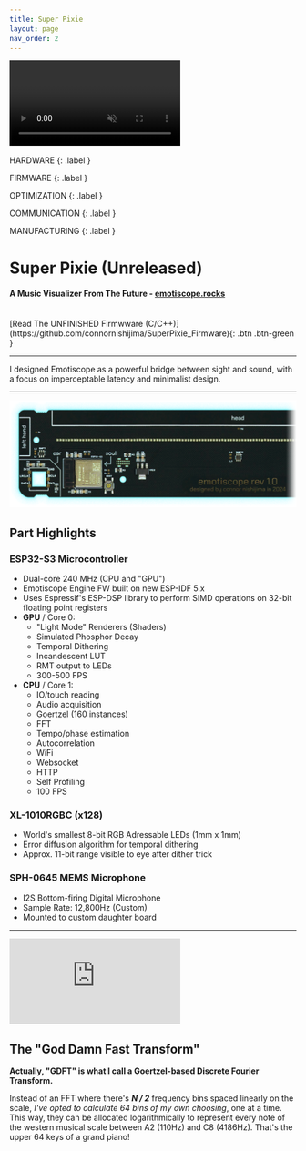 ```yaml
---
title: Super Pixie
layout: page
nav_order: 2
---
```


<video class="youtube-video" autoplay loop muted>
    <source src="https://github.com/connornishijima/connornishijima.github.io/blob/main/img/SUPER_PIXIE_LOOP.mp4?raw=true" type="video/mp4">
    Your browser does not support the video tag.
</video>

HARDWARE
{: .label }

FIRMWARE
{: .label }

OPTIMIZATION
{: .label }

COMMUNICATION
{: .label }

MANUFACTURING
{: .label }

# **Super Pixie (Unreleased)**

#### A Music Visualizer From The Future - [emotiscope.rocks](https://emotiscope.rocks)

<br>
[Read The UNFINISHED Firmwware (C/C++)](https://github.com/connornishijima/SuperPixie_Firmware){: .btn .btn-green }

--------------------------------------------

<blurb>I designed Emotiscope as a powerful bridge between sight and sound, with a focus on imperceptable latency and minimalist design.</blurb>

--------------------------------------------

![EMOTISCOPE PCB](https://raw.githubusercontent.com/connornishijima/connornishijima.github.io/main/img/emotiscope_pcb_fade.png)

## Part Highlights

### ESP32-S3 Microcontroller

- Dual-core 240 MHz (CPU and "GPU")
- Emotiscope Engine FW built on new ESP-IDF 5.x
- Uses Espressif's ESP-DSP library to perform SIMD operations on 32-bit floating point registers
- **GPU** / Core 0:
    - "Light Mode" Renderers (Shaders)
    - Simulated Phosphor Decay
    - Temporal Dithering
    - Incandescent LUT
    - RMT output to LEDs
    - 300-500 FPS
- **CPU** / Core 1: 
    - IO/touch reading
    - Audio acquisition
    - Goertzel (160 instances)
    - FFT
    - Tempo/phase estimation
    - Autocorrelation
    - WiFi
    - Websocket
    - HTTP
    - Self Profiling
    - 100 FPS

### XL-1010RGBC (x128)

- World's smallest 8-bit RGB Adressable LEDs (1mm x 1mm)
- Error diffusion algorithm for temporal dithering
- Approx. 11-bit range visible to eye after dither trick

### SPH-0645 MEMS Microphone

- I2S Bottom-firing Digital Microphone
- Sample Rate: 12,800Hz (Custom)
- Mounted to custom daughter board

------------------------------------------------

<iframe class="youtube-video" src="https://www.youtube.com/embed/FeMDX4kWn0s" title="YouTube video player" frameborder="0" allow="accelerometer; autoplay; clipboard-write; encrypted-media; gyroscope; picture-in-picture; web-share" allowfullscreen></iframe>

## The "God Damn Fast Transform"

**Actually, "GDFT" is what I call a Goertzel-based Discrete Fourier Transform.**

Instead of an FFT where there's ***N / 2*** frequency bins spaced linearly on the scale, *I've opted to calculate 64 bins of my own choosing*, one at a time. This way, they can be allocated logarithmically to represent every note of the western musical scale between A2 (110Hz) and C8 (4186Hz). That's the upper 64 keys of a grand piano!
